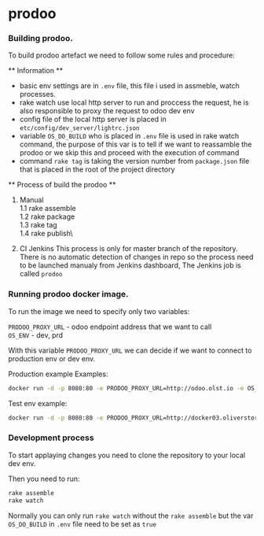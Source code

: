# prodoo
### Building prodoo.
To build prodoo artefact we need to follow some rules and procedure:

** Information **
 - basic env settings are in `.env` file, this file i used in assmeble, watch  processes.
 - rake watch use local http server to run and proccess the request, he is also responsible to proxy the request to odoo dev env
 - config file of the local http server is placed in `etc/config/dev_server/lightrc.json`
 - variable `OS_DO_BUILD` who is placed in `.env` file is used in rake watch command, the purpose of this var is to tell if we want to reassamble the prodoo or we skip this and proceed with the execution of command
- command `rake tag` is taking the version number from `package.json` file that is placed in the root of the project directory

** Process of build the prodoo **

1. Manual\
 1.1 rake assemble\
 1.2 rake package\
 1.3 rake tag\
 1.4 rake publish\

2. CI Jenkins
This process is only for master branch of the repository. There is no automatic detection of changes in repo so the process need to be launched manualy from Jenkins dashboard, The Jenkins job is called `prodoo`

### Running prodoo docker image.
To run the image we need to specify only two variables:

`PRODOO_PROXY_URL` - odoo endpoint address that we want to call\
`OS_ENV` - dev, prd

With this variable `PRODOO_PROXY_URL` we can decide if we want to connect to production env or dev env.

Production example Examples:
```sh
docker run -d -p 8080:80 -e PRODOO_PROXY_URL=http://odoo.olst.io -e OS_ENV=prd 721728311103.dkr.ecr.eu-west-1.amazonaws.com/oliverstore/prodoo:X.Y.Z
```

Test env example:
```sh
docker run -d -p 8080:80 -e PRODOO_PROXY_URL=http://docker03.oliverstore.com:60160 -e OS_ENV=dev 721728311103.dkr.ecr.eu-west-1.amazonaws.com/oliverstore/prodoo:X.Y.Z
```

### Development process
To start applaying changes you need to clone the repository to your local dev env. 

Then you need to run:
```sh
rake assemble
rake watch
```
Normally you can only run `rake watch` without the `rake assemble` but the var `OS_DO_BUILD` in `.env` file need to be set as `true`

